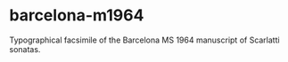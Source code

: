 # barcelona-m1964
Typographical facsimile of the Barcelona MS 1964 manuscript of Scarlatti sonatas.
